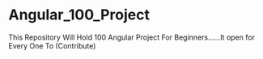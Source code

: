# Angular_100_Project
This Repository Will Hold 100 Angular Project For Beginners......It open for Every One To (Contribute)  
